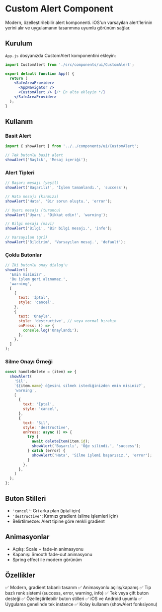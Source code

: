 # Custom Alert Component

Modern, özelleştirilebilir alert komponenti. iOS'un varsayılan alert'lerinin yerini alır ve uygulamanın tasarımına uyumlu görünüm sağlar.

## Kurulum

`App.js` dosyanızda CustomAlert komponentini ekleyin:

```jsx
import CustomAlert from './src/components/ui/CustomAlert';

export default function App() {
  return (
    <SafeAreaProvider>
      <AppNavigator />
      <CustomAlert /> {/* En alta ekleyin */}
    </SafeAreaProvider>
  );
}
```

## Kullanım

### Basit Alert

```jsx
import { showAlert } from '../../components/ui/CustomAlert';

// Tek butonlu basit alert
showAlert('Başlık', 'Mesaj içeriği');
```

### Alert Tipleri

```jsx
// Başarı mesajı (yeşil)
showAlert('Başarılı!', 'İşlem tamamlandı.', 'success');

// Hata mesajı (kırmızı)
showAlert('Hata', 'Bir sorun oluştu.', 'error');

// Uyarı mesajı (turuncu)
showAlert('Uyarı', 'Dikkat edin!', 'warning');

// Bilgi mesajı (mavi)
showAlert('Bilgi', 'Bir bilgi mesajı.', 'info');

// Varsayılan (gri)
showAlert('Bildirim', 'Varsayılan mesaj.', 'default');
```

### Çoklu Butonlar

```jsx
// İki butonlu onay dialog'u
showAlert(
  'Emin misiniz?',
  'Bu işlem geri alınamaz.',
  'warning',
  [
    {
      text: 'İptal',
      style: 'cancel',
    },
    {
      text: 'Onayla',
      style: 'destructive', // veya normal bırakın
      onPress: () => {
        console.log('Onaylandı');
      },
    },
  ]
);
```

### Silme Onayı Örneği

```jsx
const handleDelete = (item) => {
  showAlert(
    'Sil',
    `${item.name} öğesini silmek istediğinizden emin misiniz?`,
    'warning',
    [
      {
        text: 'İptal',
        style: 'cancel',
      },
      {
        text: 'Sil',
        style: 'destructive',
        onPress: async () => {
          try {
            await deleteItem(item.id);
            showAlert('Başarılı', 'Öğe silindi.', 'success');
          } catch (error) {
            showAlert('Hata', 'Silme işlemi başarısız.', 'error');
          }
        },
      },
    ]
  );
};
```

## Buton Stilleri

- `'cancel'`: Gri arka plan (iptal için)
- `'destructive'`: Kırmızı gradient (silme işlemleri için)
- Belirtilmezse: Alert tipine göre renkli gradient

## Animasyonlar

- Açılış: Scale + fade-in animasyonu
- Kapanış: Smooth fade-out animasyonu
- Spring effect ile modern görünüm

## Özellikler

✅ Modern, gradient tabanlı tasarım
✅ Animasyonlu açılış/kapanış
✅ Tip bazlı renk sistemi (success, error, warning, info)
✅ Tek veya çift buton desteği
✅ Özelleştirilebilir buton stilleri
✅ iOS ve Android uyumlu
✅ Uygulama genelinde tek instance
✅ Kolay kullanım (showAlert fonksiyonu)
